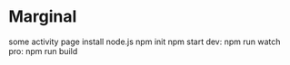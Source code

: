 # Marginal
some activity page
install node.js
npm init
npm start
dev: npm run watch
pro: npm run build